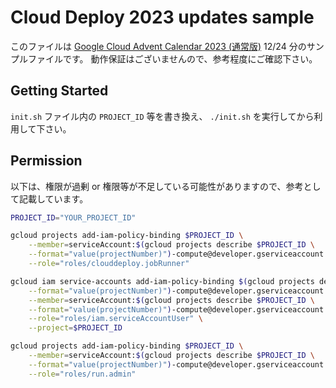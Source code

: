 Cloud Deploy 2023 updates sample
===

このファイルは [Google Cloud Advent Calendar 2023 (通常版)](https://zenn.dev/google_cloud_jp/articles/cloud-deploy-updates-2023) 12/24 分のサンプルファイルです。
動作保証はございませんので、参考程度にご確認下さい。

## Getting Started

`init.sh` ファイル内の `PROJECT_ID` 等を書き換え、 `./init.sh` を実行してから利用して下さい。


## Permission
以下は、権限が過剰 or 権限等が不足している可能性がありますので、参考として記載しています。

```bash
PROJECT_ID="YOUR_PROJECT_ID"

gcloud projects add-iam-policy-binding $PROJECT_ID \
    --member=serviceAccount:$(gcloud projects describe $PROJECT_ID \
    --format="value(projectNumber)")-compute@developer.gserviceaccount.com \
    --role="roles/clouddeploy.jobRunner"

gcloud iam service-accounts add-iam-policy-binding $(gcloud projects describe $PROJECT_ID \
    --format="value(projectNumber)")-compute@developer.gserviceaccount.com \
    --member=serviceAccount:$(gcloud projects describe $PROJECT_ID \
    --format="value(projectNumber)")-compute@developer.gserviceaccount.com \
    --role="roles/iam.serviceAccountUser" \
    --project=$PROJECT_ID

gcloud projects add-iam-policy-binding $PROJECT_ID \
    --member=serviceAccount:$(gcloud projects describe $PROJECT_ID \
    --format="value(projectNumber)")-compute@developer.gserviceaccount.com \
    --role="roles/run.admin"
```